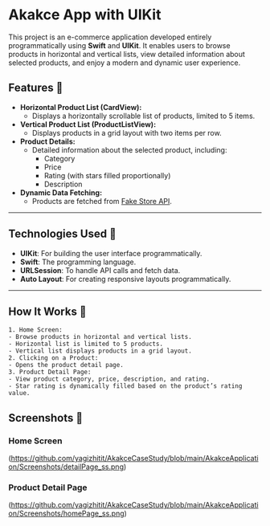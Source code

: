 # Akakce App with UIKit


This project is an e-commerce application developed entirely programmatically using **Swift** and **UIKit**. It enables users to browse products in horizontal and vertical lists, view detailed information about selected products, and enjoy a modern and dynamic user experience.

## Features 🔧

- **Horizontal Product List (CardView):**
  - Displays a horizontally scrollable list of products, limited to 5 items.
- **Vertical Product List (ProductListView):**
  - Displays products in a grid layout with two items per row.
- **Product Details:**
  - Detailed information about the selected product, including:
    - Category
    - Price
    - Rating (with stars filled proportionally)
    - Description
- **Dynamic Data Fetching:**
  - Products are fetched from [Fake Store API](https://fakestoreapi.com/).

---

## Technologies Used 🚀

- **UIKit**: For building the user interface programmatically.
- **Swift**: The programming language.
- **URLSession**: To handle API calls and fetch data.
- **Auto Layout**: For creating responsive layouts programmatically.

---

## How It Works 📱

    1. Home Screen:
    - Browse products in horizontal and vertical lists.
    - Horizontal list is limited to 5 products.
    - Vertical list displays products in a grid layout.
    2. Clicking on a Product:
    - Opens the product detail page.
    3. Product Detail Page:
    - View product category, price, description, and rating.
    - Star rating is dynamically filled based on the product’s rating value.
    
## Screenshots 📸

### Home Screen
(https://github.com/yagizhitit/AkakceCaseStudy/blob/main/AkakceApplication/Screenshots/detailPage_ss.png)

### Product Detail Page
(https://github.com/yagizhitit/AkakceCaseStudy/blob/main/AkakceApplication/Screenshots/homePage_ss.png)
